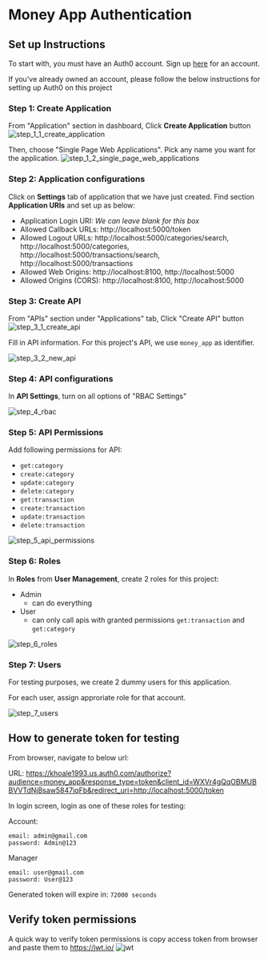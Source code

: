 # Money App Authentication

## Set up Instructions

To start with, you must have an Auth0 account. Sign up [here](https://auth0.com/signup) for an account.

If you've already owned an account, please follow the below instructions for setting up Auth0 on this project

### Step 1: Create Application
From "Application" section in dashboard, Click **Create Application** button
![step_1_1_create_application](images/step_1_1_create_application.png)

Then, choose "Single Page Web Applications". Pick any name you want for the application.
![step_1_2_single_page_web_applications](images/step_1_2_single_page_web_applications.png)

### Step 2: Application configurations
Click on **Settings** tab of application that we have just created. Find section **Application URIs** and set up as below:

- Application Login URI: *We can leave blank for this box*
- Allowed Callback URLs: http://localhost:5000/token
- Allowed Logout URLs: http://localhost:5000/categories/search, http://localhost:5000/categories, http://localhost:5000/transactions/search, http://localhost:5000/transactions
- Allowed Web Origins: http://localhost:8100, http://localhost:5000
- Allowed Origins (CORS): http://localhost:8100, http://localhost:5000

### Step 3: Create API
From "APIs" section under "Applications" tab, Click "Create API" button
![step_3_1_create_api](images/step_3_1_create_api.png)

Fill in API information. For this project's API, we use `money_app` as identifier.

![step_3_2_new_api](images/step_3_2_new_api.png)


### Step 4: API configurations
In **API Settings**, turn on all options of "RBAC Settings"

![step_4_rbac](images/step_4_rbac.png)

### Step 5: API Permissions
Add following permissions for API:
- `get:category`
- `create:category`
- `update:category`
- `delete:category`
- `get:transaction`
- `create:transaction`
- `update:transaction`
- `delete:transaction`


![step_5_api_permissions](images/step_5_api_permissions.png)

### Step 6: Roles
In **Roles** from **User Management**, create 2 roles for this project:
- Admin
    - can do everything
- User
    - can only call apis with granted permissions `get:transaction` and `get:category`

![step_6_roles](images/step_6_roles.png)

### Step 7: Users
For testing purposes, we create 2 dummy users for this application.

For each user, assign approriate role for that account.

![step_7_users](images/step_7_users.png)

## How to generate token for testing
From browser, navigate to below url:

URL: https://khoale1993.us.auth0.com/authorize?audience=money_app&response_type=token&client_id=WXVr4gQqOBMUBBVVTdNjBsaw5847iqFb&redirect_uri=http://localhost:5000/token

In login screen, login as one of these roles for testing:

Account:
```
email: admin@gmail.com
password: Admin@123
```

Manager
```
email: user@gmail.com
password: User@123
```

Generated token will expire in: `72000 seconds`

## Verify token permissions

A quick way to verify token permissions is copy access token from browser and paste them to https://jwt.io/
![jwt](images/jwt.png)
